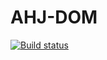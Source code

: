 # AHJ-DOM

[![Build status](https://ci.appveyor.com/api/projects/status/nvkgkvx4cox776v3?svg=true)](https://ci.appveyor.com/project/deizee/ahj-dom)
